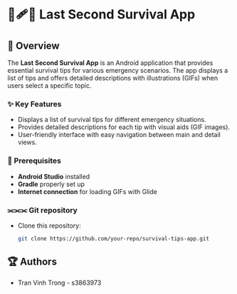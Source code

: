 # 🤕🩹💢 Last Second Survival App

## 📖 Overview

The **Last Second Survival App** is an Android application that provides essential survival tips for various emergency scenarios. The app displays a list of tips and offers detailed descriptions with illustrations (GIFs) when users select a specific topic.

### ✨ Key Features
- Displays a list of survival tips for different emergency situations.
- Provides detailed descriptions for each tip with visual aids (GIF images).
- User-friendly interface with easy navigation between main and detail views.

### 🔧 Prerequisites
- **Android Studio** installed
- **Gradle** properly set up
- **Internet connection** for loading GIFs with Glide

### ⫘⫘⫘  Git repository
- Clone this repository:
   ```bash
   git clone https://github.com/your-repo/survival-tips-app.git

## 🏆 Authors
- Tran Vinh Trong - s3863973
